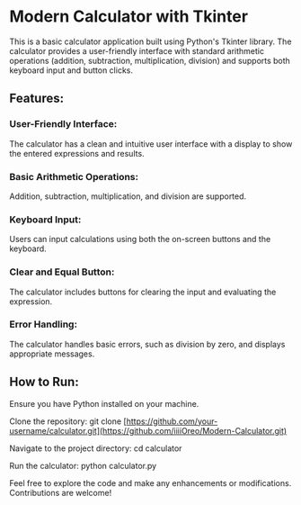 # Modern Calculator with Tkinter

This is a basic calculator application built using Python's Tkinter library. The calculator provides a user-friendly interface with standard arithmetic operations (addition, subtraction, multiplication, division) and supports both keyboard input and button clicks.


## Features:


### User-Friendly Interface:
The calculator has a clean and intuitive user interface with a display to show the entered expressions and results.

### Basic Arithmetic Operations: 
Addition, subtraction, multiplication, and division are supported.

### Keyboard Input: 
Users can input calculations using both the on-screen buttons and the keyboard.

### Clear and Equal Button:
The calculator includes buttons for clearing the input and evaluating the expression.

### Error Handling: 
The calculator handles basic errors, such as division by zero, and displays appropriate messages.


## How to Run:


Ensure you have Python installed on your machine.

Clone the repository: git clone [https://github.com/your-username/calculator.git](https://github.com/iiiiOreo/Modern-Calculator.git)

Navigate to the project directory: cd calculator

Run the calculator: python calculator.py

Feel free to explore the code and make any enhancements or modifications. Contributions are welcome!
